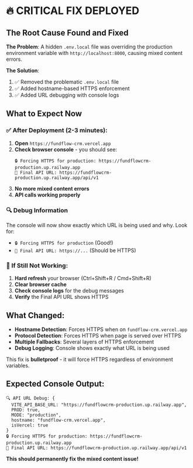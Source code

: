 # 🔥 CRITICAL FIX DEPLOYED

## The Root Cause Found and Fixed

**The Problem**: A hidden `.env.local` file was overriding the production environment variable with `http://localhost:8000`, causing mixed content errors.

**The Solution**: 
1. ✅ Removed the problematic `.env.local` file
2. ✅ Added hostname-based HTTPS enforcement 
3. ✅ Added URL debugging with console logs

## What to Expect Now

### ✅ After Deployment (2-3 minutes):
1. **Open** `https://fundflow-crm.vercel.app`
2. **Check browser console** - you should see:
   ```
   🔒 Forcing HTTPS for production: https://fundflowcrm-production.up.railway.app
   🚀 Final API URL: https://fundflowcrm-production.up.railway.app/api/v1
   ```
3. **No more mixed content errors**
4. **API calls working properly**

### 🔍 Debug Information
The console will now show exactly which URL is being used and why. Look for:
- `🔒 Forcing HTTPS for production` (Good!)
- `🚀 Final API URL: https://...` (Should be HTTPS)

### 🚨 If Still Not Working:
1. **Hard refresh** your browser (Ctrl+Shift+R / Cmd+Shift+R)
2. **Clear browser cache** 
3. **Check console logs** for the debug messages
4. **Verify** the Final API URL shows HTTPS

## What Changed:
- **Hostname Detection**: Forces HTTPS when on `fundflow-crm.vercel.app`
- **Protocol Detection**: Forces HTTPS when page is served over HTTPS
- **Multiple Fallbacks**: Several layers of HTTPS enforcement
- **Debug Logging**: Console shows exactly what URL is being used

This fix is **bulletproof** - it will force HTTPS regardless of environment variables.

## Expected Console Output:
```
🔍 API URL Debug: {
  VITE_API_BASE_URL: "https://fundflowcrm-production.up.railway.app",
  PROD: true,
  MODE: "production", 
  hostname: "fundflow-crm.vercel.app",
  isVercel: true
}
🔒 Forcing HTTPS for production: https://fundflowcrm-production.up.railway.app
🚀 Final API URL: https://fundflowcrm-production.up.railway.app/api/v1
```

**This should permanently fix the mixed content issue!**
